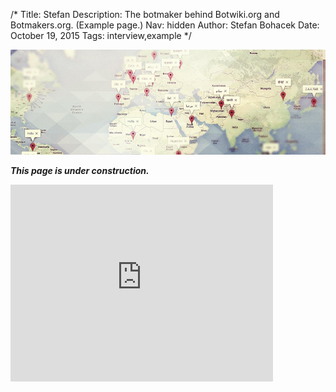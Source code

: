 /*
Title: Stefan
Description: The botmaker behind Botwiki.org and Botmakers.org. (Example page.)
Nav: hidden
Author: Stefan Bohacek
Date: October 19, 2015
Tags: interview,example
*/

![](/content/interviews/images/hello-world.jpeg)

***This page is under construction.***

<iframe width="420" height="315" src="https://www.youtube.com/embed/xaIZsCYxAzQ" frameborder="0" allowfullscreen></iframe>
